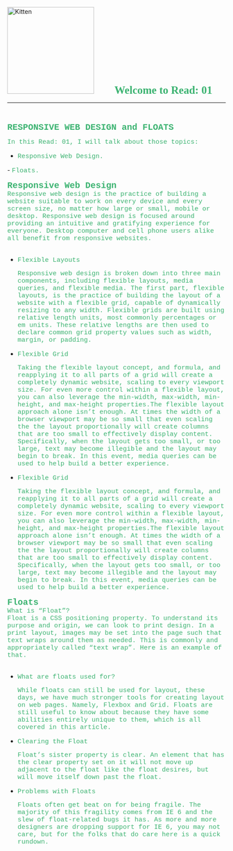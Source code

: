 <img src="https://asac.ltuc.com/wp-content/themes/asac/images/logo.png" alt="Kitten"
	title="LTUC-Abdul Aziz Al Ghurair School of Advanced Computing" width="200" />  &nbsp;&nbsp;&nbsp;&nbsp;&nbsp;&nbsp;&nbsp;&nbsp;&nbsp;&nbsp; <span style="font-family:Papyrus; font-size:25px;color:rgb(60, 179, 113)">**Welcome to Read: 01**</span>

---
<br>

<span style="font-family:Courier New; font-size:20px;color:rgb(60, 179, 113)"> **RESPONSIVE WEB DESIGN and FLOATS** </span>


<span style="font-family:Courier New; font-size:15px;color:rgb(60, 179, 113)">In this Read: 01, I will talk about those topics: 
</span>
- <span style="font-family:Courier New; font-size:15px;color:rgb(60, 179, 113)">Responsive Web Design.
</span> 
- <span style="font-family:Courier New; font-size:15px;color:rgb(60, 179, 113)"> Floats. 
</span>
<br>

<span style="font-family:Courier New; font-size:20px;color:rgb(60, 179, 113)">**Responsive Web Design** </span>
<span style="font-family:Courier New; font-size:15px;color:rgb(60, 179, 113)"><br>
 Responsive web design is the practice of building a website suitable to work on every device and every screen size, no matter how large or small, mobile or desktop. Responsive web design is focused around providing an intuitive and gratifying experience for everyone. Desktop computer and cell phone users alike all benefit from responsive websites. <br><br>
</span> 

- <span style="font-family:Courier New; font-size:15px;color:rgb(60, 179, 113)">Flexible Layouts</span><br>

    <span style="font-family:Courier New; font-size:15px;color:rgb(60, 179, 113)">Responsive web design is broken down into three main components, including flexible layouts, media queries, and flexible media. The first part, flexible layouts, is the practice of building the layout of a website with a flexible grid, capable of dynamically resizing to any width. Flexible grids are built using relative length units, most commonly percentages or em units. These relative lengths are then used to declare common grid property values such as width, margin, or padding.</span> 



- <span style="font-family:Courier New; font-size:15px;color:rgb(60, 179, 113)">Flexible Grid</span><br>

    <span style="font-family:Courier New; font-size:15px;color:rgb(60, 179, 113)">Taking the flexible layout concept, and formula, and reapplying it to all parts of a grid will create a completely dynamic website, scaling to every viewport size. For even more control within a flexible layout, you can also leverage the min-width, max-width, min-height, and max-height properties.The flexible layout approach alone isn’t enough. At times the width of a browser viewport may be so small that even scaling the the layout proportionally will create columns that are too small to effectively display content. Specifically, when the layout gets too small, or too large, text may become illegible and the layout may begin to break. In this event, media queries can be used to help build a better experience.</span> 


- <span style="font-family:Courier New; font-size:15px;color:rgb(60, 179, 113)">Flexible Grid</span><br>

    <span style="font-family:Courier New; font-size:15px;color:rgb(60, 179, 113)">Taking the flexible layout concept, and formula, and reapplying it to all parts of a grid will create a completely dynamic website, scaling to every viewport size. For even more control within a flexible layout, you can also leverage the min-width, max-width, min-height, and max-height properties.The flexible layout approach alone isn’t enough. At times the width of a browser viewport may be so small that even scaling the the layout proportionally will create columns that are too small to effectively display content. Specifically, when the layout gets too small, or too large, text may become illegible and the layout may begin to break. In this event, media queries can be used to help build a better experience.</span> 



<span style="font-family:Courier New; font-size:20px;color:rgb(60, 179, 113)">**Floats** </span>
<span style="font-family:Courier New; font-size:15px;color:rgb(60, 179, 113)"><br>
What is “Float”? <br>
Float is a CSS positioning property. To understand its purpose and origin, we can look to print design. In a print layout, images may be set into the page such that text wraps around them as needed. This is commonly and appropriately called “text wrap”. Here is an example of that.<br><br>
</span> 

- <span style="font-family:Courier New; font-size:15px;color:rgb(60, 179, 113)">What are floats used for?</span><br>

    <span style="font-family:Courier New; font-size:15px;color:rgb(60, 179, 113)">While floats can still be used for layout, these days, we have much stronger tools for creating layout on web pages. Namely, Flexbox and Grid. Floats are still useful to know about because they have some abilities entirely unique to them, which is all covered in this article.</span> 



- <span style="font-family:Courier New; font-size:15px;color:rgb(60, 179, 113)">Clearing the Float</span><br>

    <span style="font-family:Courier New; font-size:15px;color:rgb(60, 179, 113)">Float’s sister property is clear. An element that has the clear property set on it will not move up adjacent to the float like the float desires, but will move itself down past the float. </span> 


- <span style="font-family:Courier New; font-size:15px;color:rgb(60, 179, 113)">Problems with Floats</span><br>

    <span style="font-family:Courier New; font-size:15px;color:rgb(60, 179, 113)">Floats often get beat on for being fragile. The majority of this fragility comes from IE 6 and the slew of float-related bugs it has. As more and more designers are dropping support for IE 6, you may not care, but for the folks that do care here is a quick rundown.</span> 


